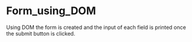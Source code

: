 # Form_using_DOM

Using DOM the form is created and the input of each field is printed once the submit button is clicked.
